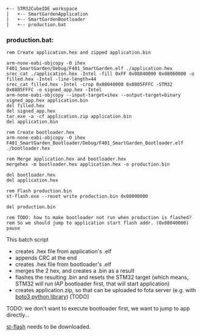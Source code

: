 ```
+-- STM32CubeIDE workspace
|   +-- SmartGardenApplication
|   +-- SmartGardenBootloader
|   +-- production.bat
```
### production.bat:
```Cancel changes
rem Create application.hex and zipped application.bin

arm-none-eabi-objcopy -O ihex F401_SmartGarden/Debug/F401_SmartGarden.elf ./application.hex
srec_cat ./application.hex -Intel -fill 0xFF 0x08040000 0x08060000 -o filled.hex -Intel -line-length=44
srec_cat filled.hex -Intel -crop 0x08040000 0x0805FFFC -STM32 0x0805FFFC -o signed_app.hex -Intel
arm-none-eabi-objcopy --input-target=ihex --output-target=binary signed_app.hex application.bin
del filled.hex
del signed_app.hex
tar.exe -a -cf application.zip application.bin
del application.bin

rem Create bootloader.hex
arm-none-eabi-objcopy -O ihex F401_SmartGarden_Bootloader/Debug/F401_SmartGarden_Bootloader.elf ./bootloader.hex

rem Merge application.hex and bootloader.hex
mergehex -m bootloader.hex application.hex -o production.bin

del bootloader.hex
del application.hex

rem Flash production.bin
st-flash.exe --reset write production.bin 0x08000000

del production.bin

rem TODO: how to make bootloader not run when production is flashed?
rem So we should jump to application start flash addr. (0x08040000)
pause
```

This batch script
* creates .hex file from application's .elf
* appends CRC at the end
* creates .hex file from bootloader's .elf
* merges the 2 hex, and creates a .bin as a result
* flashes the resulting .bin and resets the STM32 target (which means, STM32 will run IAP bootloader first, that will start application)
* creates application.zip, so that can be uploaded to fota server (e.g. with [boto3 python library](https://aws.amazon.com/sdk-for-python/)) [TODO]

TODO: we don't want to execute bootloader first, we want to jump to app directly...

[st-flash](https://github.com/stlink-org/stlink/releases/tag/v1.7.0) needs to be downloaded.


